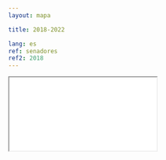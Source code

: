 ```yaml
---
layout: mapa

title: 2018-2022

lang: es
ref: senadores
ref2: 2018
---
```


<div>
<iframe class="mapa-iframe" src="../../repo_mapas/output/legislaturas/1989-presente/2018-2022_Senadores.html"></iframe>
</div>
